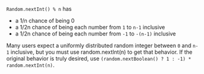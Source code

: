 `Random.nextInt() % n` has

*   a 1/n chance of being 0
*   a 1/2n chance of being each number from `1` to `n-1` inclusive
*   a 1/2n chance of being each number from `-1` to `-(n-1)` inclusive

Many users expect a uniformly distributed random integer between `0` and `n-1`
inclusive, but you must use random.nextInt(n) to get that behavior. If the
original behavior is truly desired, use `(random.nextBoolean() ? 1 : -1) *
random.nextInt(n)`.

